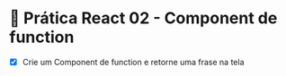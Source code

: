 # 📌 Prática React 02 - Component de function

- [X] Crie um Component de function e retorne uma frase na tela

